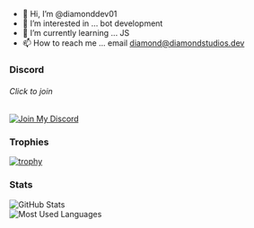 - 👋 Hi, I’m @diamonddev01
- 👀 I’m interested in ... bot development
- 🌱 I’m currently learning ... JS
- 📫 How to reach me ... email diamond@diamondstudios.dev

### Discord
###### Click to join
[![Join My Discord](https://lanyard-profile-readme.vercel.app/api/632541244035301376)](https://discord.gg/PBPH6nJN4B)

### Trophies
[![trophy](https://github-profile-trophy.vercel.app/?username=diamonddev01&theme=onestar&no-bg=false&title=Organizations,Commits,Repositories)](https://github-profile-trophy.vercel.app/?username=diamonddev01&theme=onestar&no-bg=false)

### Stats
![GitHub Stats](https://github-readme-stats.vercel.app/api?username=diamonddev01&count_private=true&show_icons=true&theme=radical)
<br>
![Most Used Languages](https://github-readme-stats.vercel.app/api/top-langs/?username=diamonddev01&langs_count=5&theme=radical)
